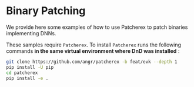 # Binary Patching

We provide here some examples of how to use Patcherex to patch binaries implementing DNNs.

These samples require `Patcherex`.
To install `Patcherex` runs the following commands **in the same virtual environment where DnD was installed** :

```bash
git clone https://github.com/angr/patcherex -b feat/evk --depth 1
pip install -U pip
cd patcherex
pip install -e .
```

